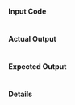 <!---
Thanks for filing an issue 😄! Before you submit, please read the following:

Search open/closed issues before submitting since someone might have asked the same thing before!

If you have a support request or question please submit them to the #minify channel on babeljs slack: https://babeljs.slack.com/messages/minify

Also have a look at the Debugging guidelines: https://github.com/babel/minify/blob/master/CONTRIBUTING.md#debugging

Things required:

For a bug:

1. Minimal code to reproduce the bug
2. Stack Trace if there is an Error thrown during minification
3. Configuration - babel-minify configuration or babelrc
4. Whether you used it with other presets/plugins - like es2015 or env
5. Environment: gulp, rollup, webpack, babel-cli, etc...?

For an enhancement:

1. Description
2. Code Examples with transformations

-->

#### Input Code

```js

```

#### Actual Output
<!-- If an error is thrown, please provide the stack trace here -->

```js

```

#### Expected Output

```js

```

#### Details
<!---
Anything else at all
-->
